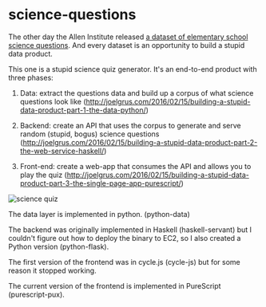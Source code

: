 # science-questions

The other day the Allen Institute released
<a href = "http://allenai.org/data.html">a dataset of elementary school science questions</a>.
And every dataset is an opportunity to build a stupid data product.

This one is a stupid science quiz generator. It's an end-to-end product with
three phases:


1. Data: extract the questions data and build up a corpus of what science questions look like (http://joelgrus.com/2016/02/15/building-a-stupid-data-product-part-1-the-data-python/)

2. Backend: create an API that uses the corpus to generate and serve random
 (stupid, bogus) science questions (http://joelgrus.com/2016/02/15/building-a-stupid-data-product-part-2-the-web-service-haskell/)

3. Front-end: create a web-app that consumes the API and allows you to play the
 quiz (http://joelgrus.com/2016/02/15/building-a-stupid-data-product-part-3-the-single-page-app-purescript/)

![science quiz](https://raw.githubusercontent.com/joelgrus/science-questions/master/science-quiz.png)

The data layer is implemented in python. (python-data)

The backend was originally implemented in Haskell (haskell-servant) but I couldn't figure out how to deploy the binary to EC2, so I also created a Python version (python-flask).

The first version of the frontend was in cycle.js (cycle-js) but for some reason it stopped working. 

The current version of the frontend is implemented in PureScript (purescript-pux).
